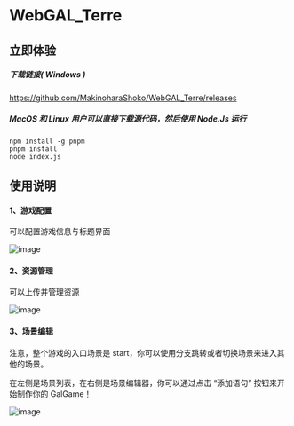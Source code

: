 # WebGAL_Terre
## 立即体验

##### 下载链接( Windows )

https://github.com/MakinoharaShoko/WebGAL_Terre/releases

##### MacOS 和 Linux 用户可以直接下载源代码，然后使用 Node.Js 运行 

```
npm install -g pnpm
pnpm install
node index.js
```

## 使用说明

#### 1、游戏配置

可以配置游戏信息与标题界面

![image](https://user-images.githubusercontent.com/30483415/153714429-99b7cc22-5491-448f-a941-a3771e404cca.png)


#### 2、资源管理

可以上传并管理资源

![image](https://user-images.githubusercontent.com/30483415/153714434-ed73a0cf-0791-40f3-bf7e-9e7793ed6285.png)


#### 3、场景编辑

注意，整个游戏的入口场景是 start，你可以使用分支跳转或者切换场景来进入其他的场景。

在左侧是场景列表，在右侧是场景编辑器，你可以通过点击 “添加语句” 按钮来开始制作你的 GalGame！

![image](https://user-images.githubusercontent.com/30483415/153714444-0a1d5c74-55c6-4ead-9892-2eaae60ebe4a.png)


